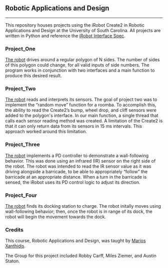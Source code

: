 ## Robotic Applications and Design 
---
This repository houses projects using the iRobot Create2 in Robotic Applications and Design at the University of South Carolina.
All projects are written in Python and reference the [iRobot Interface Spec](https://www.irobotweb.com/~/media/MainSite/PDFs/About/STEM/Create/iRobot_Roomba_600_Open_Interface_Spec.pdf?la=en).

### Project_One
[The robot](https://drive.google.com/file/d/1qV1KdgdLvN7GdSB7fDuzNeR2KqT55yui/view) drives around a regular polygon of N sides. The number of sides of this polygon could change, for all valid inputs of
side numbers. The program works in conjunction with two interfaces and a main function to produce this desired result.

### Project_Two
[The robot](https://drive.google.com/file/d/17pS6uIGC5stqJetbmv9jQ1DKY17KgW3i/view) reads and interprets its sensors. The goal of project two was to implement the “random move” function for a roomba. To accomplish this, the ability to read the Create2’s bump, wheel drop, and cliff sensors were added to the polygon's interface. In our main function, a single thread that calls each sensor reading method was created. A limitation of the Create2 is that it can only return data from its sensors in 15 ms intervals. This approach worked around this limitation.

### Project_Three
[The robot](https://drive.google.com/file/d/1RzoDoG3izRddcIuEF-j1B52c0YjJthWL/view) implements a PD controller to demonstrate a wall-following behavior. This was done using an infrared (IR) sensor on the right side of the robot. The robot was
intended to read the IR sensor value as it was driving alongside a barricade, to be able to appropriately “follow” the barricade at an appropriate distance. When a turn in the barricade is sensed, the iRobot uses its PD control logic to adjust its direction.

### Project_Four
[The robot](https://drive.google.com/file/d/1EhvBXYeJgKimL22GS0Wtsyu0TkXgzaNn/view) finds its docking station to charge. The robot initally moves using wall-following behavior; then, once the robot is in range of its dock, the robot will begin the movement towards the dock. 

### Credits
This course, Robotic Applications and Design, was taught by [Marios Xanthidis](https://sites.google.com/view/mariosx).

The Group for this project included Robby Carff, Miles Ziemer, and Austin Staton.
